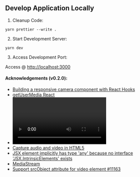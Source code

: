 ## Develop Application Locally

1. Cleanup Code:

```
yarn prettier --write .
```

2. Start Development Server:

```
yarn dev
```

3. Access Development Port:

Access @ [http://localhost:3000](http://localhost:3000)

#### Acknowledgements (v0.2.0):

-   [Building a responsive camera component with React Hooks](https://blog.logrocket.com/responsive-camera-component-react-hooks/)
-   [getUserMedia React](https://codesandbox.io/s/p6l8l?file=/package.json)
-   [<video>: The Video Embed element](https://developer.mozilla.org/en-US/docs/Web/HTML/Element/video)
-   [Capture audio and video in HTML5](https://web.dev/getusermedia-intro/)
-   [JSX element implicitly has type 'any' because no interface 'JSX.IntrinsicElements' exists](https://bobbyhadz.com/blog/react-jsx-element-implicitly-has-type-any)
-   [MediaStream](https://developer.mozilla.org/en-US/docs/Web/API/MediaStream)
-   [Support srcObject attribute for video element #11163](https://github.com/facebook/react/issues/11163#issuecomment-628379291)

